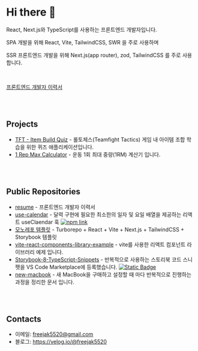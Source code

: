 # Hi there 👋

React, Next.js와 TypeScript를 사용하는 프론트엔드 개발자입니다.

SPA 개발을 위해 React, Vite, TailwindCSS, SWR 을 주로 사용하며

SSR 프론트엔드 개발을 위해 Next.js(app router), zod, TailwindCSS 를 주로 사용합니다.

<br/>

[프론트엔드 개발자 이력서](https://resume.fdev.kr)

<br/><br/>

## Projects

- [TFT - Item Build Quiz](https://tft-quiz.fdev.kr/) - 롤토체스(Teamfight Tactics) 게임 내 아이템 조합 학습을 위한 퀴즈 애플리케이션입니다.
- [1 Rep Max Calculator](https://one-rm-cal.fdev.kr/) - 운동 1회 최대 중량(1RM) 계산기 입니다.

<br/><br/>

## Public Repositories

- [resume](https://github.com/freejak5520/resume) - 프론트엔드 개발자 이력서
- [use-calendar](https://github.com/freejak5520/use-calendar) - 달력 구현에 필요한 최소한의 일자 및 요일 배열을 제공하는 리액트 useClaendar 훅 [![npm link](https://img.shields.io/badge/npm-npm?logo=npm&logoColor=%23cb3837&color=%23ffffff&link=https%3A%2F%2Fwww.npmjs.com%2Fpackage%2F%40freejak5520%2Fuse-calendar)](https://www.npmjs.com/package/@freejak5520/use-calendar)
- [모노레포 템플릿](https://github.com/jj-forge/ui-kit-template) - Turborepo + React + Vite + Next.js + TailwindCSS + Storybook 템플릿
- [vite-react-components-library-example](https://github.com/freejak5520/vite-react-components-library-example) - vite를 사용한 리액트 컴포넌트 라이브러리 예제 입니다.
- [Storybook-8-TypeScript-Snippets](https://github.com/freejak5520/Storybook-8-TypeScript-Snippets) - 반복적으로 사용하는 스토리북 코드 스니펫을 VS Code Marketplace에 등록했습니다. [![Static Badge](https://img.shields.io/badge/Visual%20Studio%20Marketplace-%23232323?logo=link&logoColor=white)](https://marketplace.visualstudio.com/items?itemName=JakeLee.storybook-8-typescript-snippets)
- [new-macbook](https://github.com/freejak5520/new-macbook) - 새 MacBook을 구매하고 설정할 때 마다 반복적으로 진행하는 과정을 정리한 문서 입니다.

<br/><br/>

## Contacts

- 이메일: <freejak5520@gmail.com>
- 블로그: <https://velog.io/@freejak5520>
